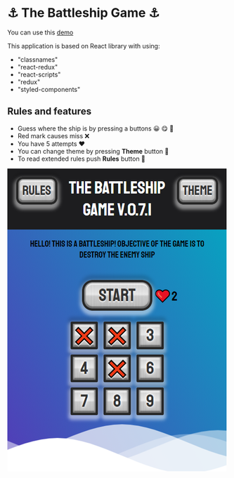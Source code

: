 # ⚓ The Battleship Game ⚓

You can use this [demo](https://foxcaulfield.github.io/the-battleship-game/)

This application is based on React library with using:

- "classnames"
- "react-redux"
- "react-scripts"
- "redux"
- "styled-components"

## Rules and features

- Guess where the ship is by pressing a buttons 😀 😋 🤔
- Red mark causes miss ❌
- You have 5 attempts ❤️
- You can change theme by pressing **Theme** button 🎨
- To read extended rules push **Rules** button 📖

![Preview](./screenshots/screenshot1.png)
